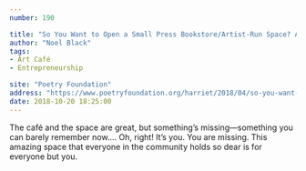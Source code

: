 ```yaml
---
number: 190

title: "So You Want to Open a Small Press Bookstore/Artist-Run Space? A Cautionary Tale"
author: "Noel Black"
tags:
- Art Café
- Entrepreneurship

site: "Poetry Foundation"
address: "https://www.poetryfoundation.org/harriet/2018/04/so-you-want-to-open-a-small-press-bookstore-artist-run-space-a-cautionary-tale"
date: 2018-10-20 18:25:00
---
```


The café and the space are great, but something’s missing—something you can barely remember now…. Oh, right! It’s you. You are missing. This amazing space that everyone in the community holds so dear is for everyone but you.
